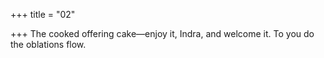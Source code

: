 +++
title = "02"

+++
The cooked offering cake—enjoy it, Indra, and welcome it.
To you do the oblations flow.